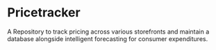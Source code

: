 # Pricetracker
A Repository to track pricing across various storefronts and maintain a database alongside intelligent forecasting for consumer expenditures. 

